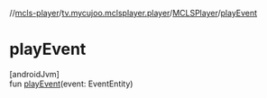 //[mcls-player](../../../index.md)/[tv.mycujoo.mclsplayer.player](../index.md)/[MCLSPlayer](index.md)/[playEvent](play-event.md)

# playEvent

[androidJvm]\
fun [playEvent](play-event.md)(event: EventEntity)
